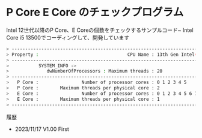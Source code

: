 # P Core E Core のチェックプログラム

Intel 12世代以降のP Core、E Coreの個数をチェックするサンプルコード~
Intel Core i5 13500でコーディングして、開発しています

```bash
> ------------------------------------------------------------------------------------------------
> Property :                                 CPU Name : 13th Gen Intel(R) Core(TM) i5-13500
> ------------------------------------------------------------------------------------------------
>           SYSTEM_INFO ->
>              dwNumberOfProcessors : Maximum threads : 20
> ------------------------------------------------------------------------------------------------
>   P Core :                Number of processor cores : 0 1 2 3 4 5
>   P Core :        Maximum threads per physical core : 2
>   E Core :                Number of processor cores : 0 1 2 3 4 5 6 7
>   E Core :        Maximum threads per physical core : 1
> ------------------------------------------------------------------------------------------------
```

履歴<br>	
* 2023/11/17 V1.00 First<br>


